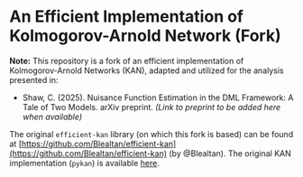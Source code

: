# An Efficient Implementation of Kolmogorov-Arnold Network (Fork)

**Note:** This repository is a fork of an efficient implementation of Kolmogorov-Arnold Networks (KAN), adapted and utilized for the analysis presented in:
*   Shaw, C. (2025). Nuisance Function Estimation in the DML Framework: A Tale of Two Models. arXiv preprint. *(Link to preprint to be added here when available)*

The original `efficient-kan` library (on which this fork is based) can be found at [https://github.com/Blealtan/efficient-kan](https://github.com/Blealtan/efficient-kan) (by @Blealtan). The original KAN implementation (`pykan`) is available [here](https://github.com/KindXiaoming/pykan).

